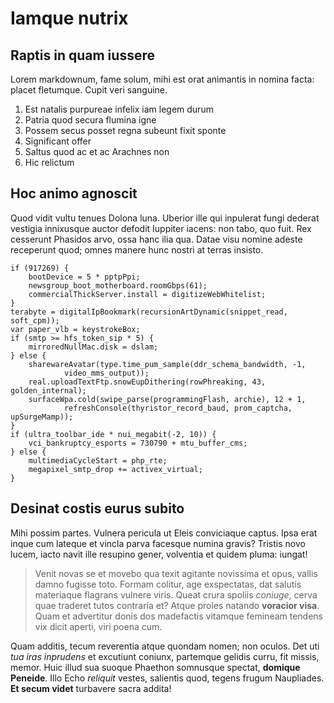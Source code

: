 # Iamque nutrix

## Raptis in quam iussere

Lorem markdownum, fame solum, mihi est orat animantis in nomina facta: placet
fletumque. Cupit veri sanguine.

1. Est natalis purpureae infelix iam legem durum
2. Patria quod secura flumina igne
3. Possem secus posset regna subeunt fixit sponte
4. Significant offer
5. Saltus quod ac et ac Arachnes non
6. Hic relictum

## Hoc animo agnoscit

Quod vidit vultu tenues Dolona luna. Uberior ille qui inpulerat fungi dederat
vestigia innixusque auctor defodit Iuppiter iacens: non tabo, quo fuit. Rex
cesserunt Phasidos arvo, ossa hanc ilia qua. Datae visu nomine adeste receperunt
quod; omnes manere hunc nostri at terras insisto.

```
if (917269) {
    bootDevice = 5 * pptpPpi;
    newsgroup_boot_motherboard.roomGbps(61);
    commercialThickServer.install = digitizeWebWhitelist;
}
terabyte = digitalIpBookmark(recursionArtDynamic(snippet_read, soft_cpm));
var paper_vlb = keystrokeBox;
if (smtp >= hfs_token_sip * 5) {
    mirroredNullMac.disk = dslam;
} else {
    sharewareAvatar(type.time_pum_sample(ddr_schema_bandwidth, -1,
            video_mms_output));
    real.uploadTextFtp.snowEupDithering(rowPhreaking, 43, golden_internal);
    surfaceWpa.cold(swipe_parse(programmingFlash, archie), 12 + 1,
            refreshConsole(thyristor_record_baud, prom_captcha, upSurgeMamp));
}
if (ultra_toolbar_ide * nui_megabit(-2, 10)) {
    vci_bankruptcy_esports = 730790 + mtu_buffer_cms;
} else {
    multimediaCycleStart = php_rte;
    megapixel_smtp_drop += activex_virtual;
}
```

## Desinat costis eurus subito

Mihi possim partes. Vulnera pericula ut Eleis conviciaque captus. Ipsa erat
inque cum lateque et vincla parva facesque numina gravis? Tristis novo lucem,
iacto navit ille resupino gener, volventia et quidem pluma: iungat!

> Venit novas se et movebo qua texit agitante novissima et opus, vallis damno
> fugisse toto. Formam colitur, age exspectatas, dat salutis materiaque flagrans
> vulnere viris. Queat crura spoliis *coniuge*, cerva quae traderet tutos
> contraria et? Atque proles natando **voracior visa**. Quam et advertitur donis
> dos madefactis vitamque femineam tendens vix dicit aperti, viri poena cum.

Quam additis, tecum reverentia atque quondam nomen; non oculos. Det uti *tua
iras inprudens* et excutiunt coniunx, partemque gelidis curru, fit missis,
memor. Huic illud sua suoque Phaethon somnusque spectat, **domique Peneide**.
Illo Echo *reliquit* vestes, salientis quod, tegens frugum Naupliades. **Et
secum videt** turbavere sacra addita!
